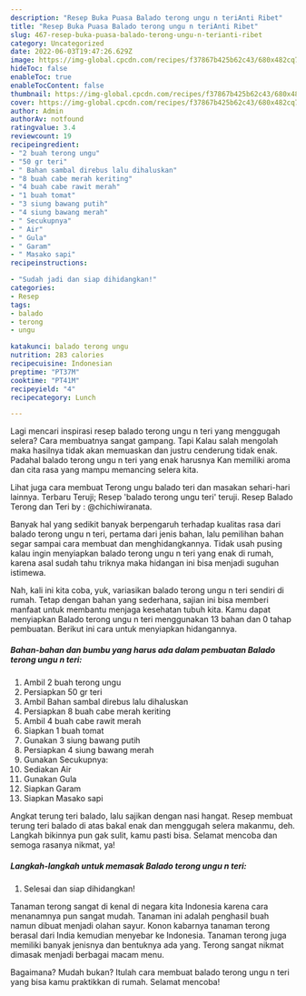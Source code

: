 ```yaml
---
description: "Resep Buka Puasa Balado terong ungu n teriAnti Ribet"
title: "Resep Buka Puasa Balado terong ungu n teriAnti Ribet"
slug: 467-resep-buka-puasa-balado-terong-ungu-n-terianti-ribet
category: Uncategorized
date: 2022-06-03T19:47:26.629Z
image: https://img-global.cpcdn.com/recipes/f37867b425b62c43/680x482cq70/balado-terong-ungu-n-teri-foto-resep-utama.jpg
hideToc: false
enableToc: true
enableTocContent: false
thumbnail: https://img-global.cpcdn.com/recipes/f37867b425b62c43/680x482cq70/balado-terong-ungu-n-teri-foto-resep-utama.jpg
cover: https://img-global.cpcdn.com/recipes/f37867b425b62c43/680x482cq70/balado-terong-ungu-n-teri-foto-resep-utama.jpg
author: Admin
authorAv: notfound
ratingvalue: 3.4
reviewcount: 19
recipeingredient:
- "2 buah terong ungu"
- "50 gr teri"
- " Bahan sambal direbus lalu dihaluskan"
- "8 buah cabe merah keriting"
- "4 buah cabe rawit merah"
- "1 buah tomat"
- "3 siung bawang putih"
- "4 siung bawang merah"
- " Secukupnya"
- " Air"
- " Gula"
- " Garam"
- " Masako sapi"
recipeinstructions:

- "Sudah jadi dan siap dihidangkan!"
categories:
- Resep
tags:
- balado
- terong
- ungu

katakunci: balado terong ungu 
nutrition: 283 calories
recipecuisine: Indonesian
preptime: "PT37M"
cooktime: "PT41M"
recipeyield: "4"
recipecategory: Lunch

---
```



Lagi mencari inspirasi resep balado terong ungu n teri yang menggugah selera? Cara membuatnya sangat gampang. Tapi Kalau salah mengolah maka hasilnya tidak akan memuaskan dan justru cenderung tidak enak. Padahal balado terong ungu n teri yang enak harusnya Kan memiliki aroma dan cita rasa yang mampu memancing selera kita.


Lihat juga cara membuat Terong ungu balado teri dan masakan sehari-hari lainnya. Terbaru Teruji; Resep &#39;balado terong ungu teri&#39; teruji. Resep Balado Terong dan Teri by : @chichiwiranata.

Banyak hal yang sedikit banyak berpengaruh terhadap kualitas rasa dari balado terong ungu n teri, pertama dari jenis bahan, lalu pemilihan bahan segar sampai cara membuat dan menghidangkannya. Tidak usah pusing kalau ingin menyiapkan balado terong ungu n teri yang enak di rumah, karena asal sudah tahu triknya maka hidangan ini bisa menjadi suguhan istimewa.


Nah, kali ini kita coba, yuk, variasikan balado terong ungu n teri sendiri di rumah. Tetap dengan bahan yang sederhana, sajian ini bisa memberi manfaat untuk membantu menjaga kesehatan tubuh kita. Kamu dapat menyiapkan Balado terong ungu n teri menggunakan 13 bahan dan 0 tahap pembuatan. Berikut ini cara untuk menyiapkan hidangannya.

<!--inarticleads1-->

##### Bahan-bahan dan bumbu yang harus ada dalam pembuatan Balado terong ungu n teri:

1. Ambil 2 buah terong ungu
1. Persiapkan 50 gr teri
1. Ambil  Bahan sambal direbus lalu dihaluskan
1. Persiapkan 8 buah cabe merah keriting
1. Ambil 4 buah cabe rawit merah
1. Siapkan 1 buah tomat
1. Gunakan 3 siung bawang putih
1. Persiapkan 4 siung bawang merah
1. Gunakan  Secukupnya:
1. Sediakan  Air
1. Gunakan  Gula
1. Siapkan  Garam
1. Siapkan  Masako sapi


Angkat terung teri balado, lalu sajikan dengan nasi hangat. Resep membuat terung teri balado di atas bakal enak dan menggugah selera makanmu, deh. Langkah bikinnya pun gak sulit, kamu pasti bisa. Selamat mencoba dan semoga rasanya nikmat, ya! 

<!--inarticleads2-->

##### Langkah-langkah untuk memasak Balado terong ungu n teri:


1. Selesai dan siap dihidangkan!

Tanaman terong sangat di kenal di negara kita Indonesia karena cara menanamnya pun sangat mudah. Tanaman ini adalah penghasil buah namun dibuat menjadi olahan sayur. Konon kabarnya tanaman terong berasal dari India kemudian menyebar ke Indonesia. Tanaman terong juga memiliki banyak jenisnya dan bentuknya ada yang. Terong sangat nikmat dimasak menjadi berbagai macam menu. 

Bagaimana? Mudah bukan? Itulah cara membuat balado terong ungu n teri yang bisa kamu praktikkan di rumah. Selamat mencoba!

